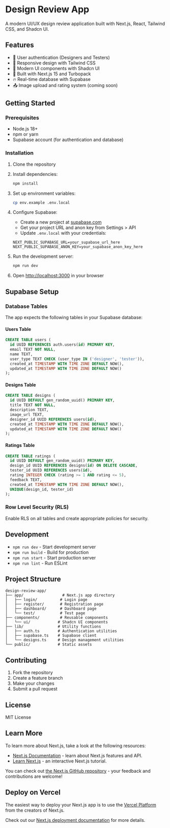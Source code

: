 # Design Review App

A modern UI/UX design review application built with Next.js, React, Tailwind CSS, and Shadcn UI.

## Features

- 🔐 User authentication (Designers and Testers)
- 📱 Responsive design with Tailwind CSS
- 🎨 Modern UI components with Shadcn UI
- 🚀 Built with Next.js 15 and Turbopack
- 🔥 Real-time database with Supabase
- 📤 Image upload and rating system (coming soon)

## Getting Started

### Prerequisites

- Node.js 18+ 
- npm or yarn
- Supabase account (for authentication and database)

### Installation

1. Clone the repository
2. Install dependencies:
   ```bash
   npm install
   ```

3. Set up environment variables:
   ```bash
   cp env.example .env.local
   ```

4. Configure Supabase:
   - Create a new project at [supabase.com](https://supabase.com)
   - Get your project URL and anon key from Settings > API
   - Update `.env.local` with your credentials:
   ```
   NEXT_PUBLIC_SUPABASE_URL=your_supabase_url_here
   NEXT_PUBLIC_SUPABASE_ANON_KEY=your_supabase_anon_key_here
   ```

5. Run the development server:
   ```bash
   npm run dev
   ```

6. Open [http://localhost:3000](http://localhost:3000) in your browser

## Supabase Setup

### Database Tables

The app expects the following tables in your Supabase database:

#### Users Table
```sql
CREATE TABLE users (
  id UUID REFERENCES auth.users(id) PRIMARY KEY,
  email TEXT NOT NULL,
  name TEXT,
  user_type TEXT CHECK (user_type IN ('designer', 'tester')),
  created_at TIMESTAMP WITH TIME ZONE DEFAULT NOW(),
  updated_at TIMESTAMP WITH TIME ZONE DEFAULT NOW()
);
```

#### Designs Table
```sql
CREATE TABLE designs (
  id UUID DEFAULT gen_random_uuid() PRIMARY KEY,
  title TEXT NOT NULL,
  description TEXT,
  image_url TEXT,
  designer_id UUID REFERENCES users(id),
  created_at TIMESTAMP WITH TIME ZONE DEFAULT NOW(),
  updated_at TIMESTAMP WITH TIME ZONE DEFAULT NOW()
);
```

#### Ratings Table
```sql
CREATE TABLE ratings (
  id UUID DEFAULT gen_random_uuid() PRIMARY KEY,
  design_id UUID REFERENCES designs(id) ON DELETE CASCADE,
  tester_id UUID REFERENCES users(id),
  rating INTEGER CHECK (rating >= 1 AND rating <= 5),
  feedback TEXT,
  created_at TIMESTAMP WITH TIME ZONE DEFAULT NOW(),
  UNIQUE(design_id, tester_id)
);
```

### Row Level Security (RLS)

Enable RLS on all tables and create appropriate policies for security.

## Development

- `npm run dev` - Start development server
- `npm run build` - Build for production
- `npm run start` - Start production server
- `npm run lint` - Run ESLint

## Project Structure

```
design-review-app/
├── app/                 # Next.js app directory
│   ├── login/          # Login page
│   ├── register/       # Registration page
│   ├── dashboard/      # Dashboard page
│   └── test/           # Test page
├── components/         # Reusable components
│   └── ui/            # Shadcn UI components
├── lib/               # Utility functions
│   ├── auth.ts        # Authentication utilities
│   ├── supabase.ts    # Supabase client
│   └── designs.ts     # Design management utilities
└── public/            # Static assets
```

## Contributing

1. Fork the repository
2. Create a feature branch
3. Make your changes
4. Submit a pull request

## License

MIT License

## Learn More

To learn more about Next.js, take a look at the following resources:

- [Next.js Documentation](https://nextjs.org/docs) - learn about Next.js features and API.
- [Learn Next.js](https://nextjs.org/learn) - an interactive Next.js tutorial.

You can check out [the Next.js GitHub repository](https://github.com/vercel/next.js) - your feedback and contributions are welcome!

## Deploy on Vercel

The easiest way to deploy your Next.js app is to use the [Vercel Platform](https://vercel.com/new?utm_medium=default-template&filter=next.js&utm_source=create-next-app&utm_campaign=create-next-app-readme) from the creators of Next.js.

Check out our [Next.js deployment documentation](https://nextjs.org/docs/app/building-your-application/deploying) for more details.
